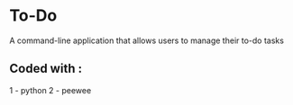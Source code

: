 # To-Do
A command-line application that allows users to manage their to-do tasks
## Coded with :
1 - python
2 - peewee